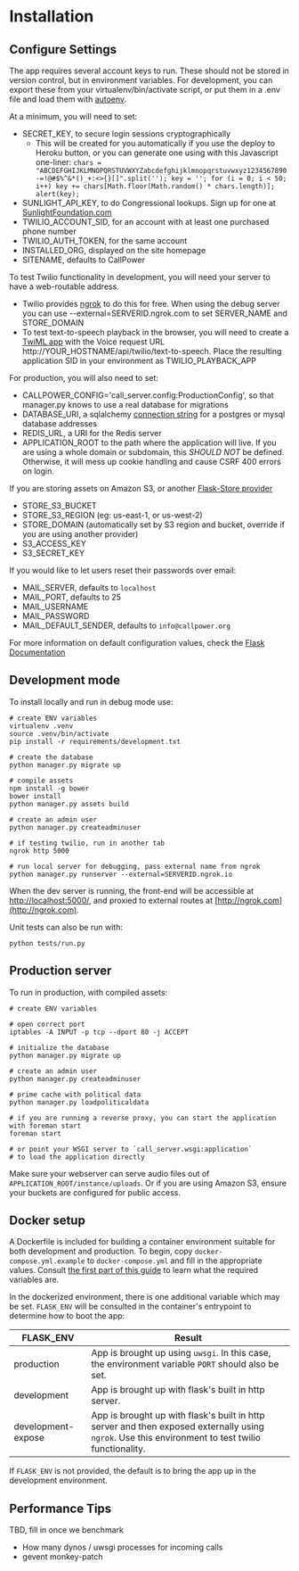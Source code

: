 Installation
==============

Configure Settings
------------

The app requires several account keys to run. These should not be stored in version control, but in environment variables. For development, you can export these from your virtualenv/bin/activate script, or put them in a .env file and load them with [autoenv](https://github.com/kennethreitz/autoenv).

At a minimum, you will need to set:

* SECRET_KEY, to secure login sessions cryptographically
    * This will be created for you automatically if you use the deploy to Heroku button, or you can generate one using with this Javascript one-liner: `chars = "ABCDEFGHIJKLMNOPQRSTUVWXYZabcdefghijklmnopqrstuvwxyz1234567890-=!@#$%^&*()_+:<>{}[]".split(''); key = ''; for (i = 0; i < 50; i++) key += chars[Math.floor(Math.random() * chars.length)]; alert(key);`
* SUNLIGHT_API_KEY, to do Congressional lookups. Sign up for one at [SunlightFoundation.com](https://sunlightfoundation.com/api/accounts/register/)
* TWILIO_ACCOUNT_SID, for an account with at least one purchased phone number
* TWILIO_AUTH_TOKEN, for the same account
* INSTALLED_ORG, displayed on the site homepage
* SITENAME, defaults to CallPower

To test Twilio functionality in development, you will need your server to have a web-routable address. 

* Twilio provides [ngrok](https://ngrok.com) to do this for free. When using the debug server you can use --external=SERVERID.ngrok.com to set SERVER_NAME and STORE_DOMAIN
* To test text-to-speech playback in the browser, you will need to create a [TwiML app](https://www.twilio.com/user/account/apps) with the Voice request URL http://YOUR_HOSTNAME/api/twilio/text-to-speech. Place the resulting application SID in your environment as TWILIO_PLAYBACK_APP

For production, you will also need to set:

* CALLPOWER_CONFIG='call_server.config:ProductionConfig', so that manager.py knows to use a real database for migrations
* DATABASE_URI, a sqlalchemy [connection string](https://pythonhosted.org/Flask-SQLAlchemy/config.html#connection-uri-format) for a postgres or mysql database addresses
* REDIS_URL, a URI for the Redis server
* APPLICATION_ROOT to the path where the application will live. If you are using a whole domain or subdomain, this *SHOULD NOT* be defined. Otherwise, it will mess up cookie handling and cause CSRF 400 errors on login.

If you are storing assets on Amazon S3, or another [Flask-Store provider](http://flask-store.soon.build)

* STORE_S3_BUCKET
* STORE_S3_REGION (eg: us-east-1, or us-west-2)
* STORE_DOMAIN (automatically set by S3 region and bucket, override if you are using another provider)
* S3_ACCESS_KEY
* S3_SECRET_KEY

If you would like to let users reset their passwords over email:

* MAIL_SERVER, defaults to `localhost`
* MAIL_PORT, defaults to 25
* MAIL_USERNAME
* MAIL_PASSWORD
* MAIL_DEFAULT_SENDER, defaults to `info@callpower.org`

For more information on default configuration values, check the [Flask Documentation](http://flask.pocoo.org/docs/0.10/config/#builtin-configuration-values)

Development mode
-------------------
To install locally and run in debug mode use:

    # create ENV variables
    virtualenv .venv
    source .venv/bin/activate
    pip install -r requirements/development.txt

    # create the database
    python manager.py migrate up

    # compile assets
    npm install -g bower
    bower install
    python manager.py assets build
    
    # create an admin user
    python manager.py createadminuser

    # if testing twilio, run in another tab
    ngrok http 5000
 
    # run local server for debugging, pass external name from ngrok
    python manager.py runserver --external=SERVERID.ngrok.io

When the dev server is running, the front-end will be accessible at [http://localhost:5000/](http://localhost:5000/), and proxied to external routes at [http://ngrok.com](http://ngrok.com).

Unit tests can also be run with:

    python tests/run.py

Production server
------------------
To run in production, with compiled assets:

    # create ENV variables
    
    # open correct port
    iptables -A INPUT -p tcp --dport 80 -j ACCEPT
    
    # initialize the database
    python manager.py migrate up
    
    # create an admin user
    python manager.py createadminuser

    # prime cache with political data
    python manager.py loadpoliticaldata

    # if you are running a reverse proxy, you can start the application with foreman start
    foreman start

    # or point your WSGI server to `call_server.wsgi:application`
    # to load the application directly
    
Make sure your webserver can serve audio files out of `APPLICATION_ROOT/instance/uploads`. Or if you are using Amazon S3, ensure your buckets are configured for public access.

Docker setup
------------------
A Dockerfile is included for building a container environment suitable for both development and production. To begin, copy `docker-compose.yml.example` to `docker-compose.yml` and fill in the appropriate values. Consult [the first part of this guide](#configure-settings) to learn what the required variables are.

In the dockerized environment, there is one additional variable which may be set. `FLASK_ENV` will be consulted in the container's entrypoint to determine how to boot the app:

FLASK_ENV           | Result
--------------------|--------
production          | App is brought up using `uwsgi`. In this case, the environment variable `PORT` should also be set.
development         | App is brought up with flask's built in http server.
development-expose  | App is brought up with flask's built in http server and then exposed externally using `ngrok`. Use this environment to test twilio functionality.

If `FLASK_ENV` is not provided, the default is to bring the app up in the development environment.

Performance Tips
--------------------------------
TBD, fill in once we benchmark

- How many dynos / uwsgi processes for incoming calls 
- gevent monkey-patch
